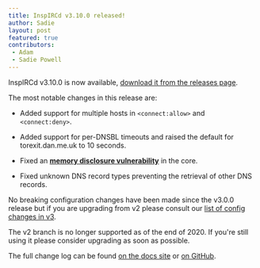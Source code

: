 ```yaml
---
title: InspIRCd v3.10.0 released!
author: Sadie
layout: post
featured: true
contributors:
 - Adam
 - Sadie Powell
---
```


InspIRCd v3.10.0 is now available, [download it from the releases page](https://github.com/inspircd/inspircd/releases).

The most notable changes in this release are:

- Added support for multiple hosts in `<connect:allow>` and `<connect:deny>`.

- Added support for per-DNSBL timeouts and raised the default for torexit.dan.me.uk to 10 seconds.

- Fixed an [**memory disclosure vulnerability**](https://docs.inspircd.org/security/2020-01) in the core.

- Fixed unknown DNS record types preventing the retrieval of other DNS records.

No breaking configuration changes have been made since the v3.0.0 release but if you are upgrading from v2 please consult our [list of config changes in v3](https://docs.inspircd.org/3/breaking-changes).

<!--more-->

The v2 branch is no longer supported as of the end of 2020. If you're still using it please consider upgrading as soon as possible.

The full change log can be found [on the docs site](https://docs.inspircd.org/3/change-log/#inspircd-3100) or [on GitHub](https://github.com/inspircd/inspircd/compare/v3.9.0...v3.10.0).
